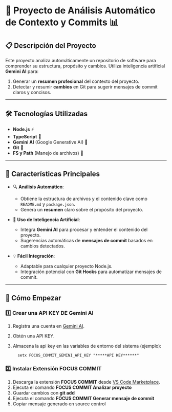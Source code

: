 # 🚀 Proyecto de Análisis Automático de Contexto y Commits 📊

## 📋 **Descripción del Proyecto**
Este proyecto analiza automáticamente un repositorio de software para comprender su estructura, propósito y cambios. Utiliza inteligencia artificial **Gemini AI** para:

1. Generar un **resumen profesional** del contexto del proyecto.
2. Detectar y resumir **cambios** en Git para sugerir mensajes de commit claros y concisos.

---

## 🛠️ **Tecnologías Utilizadas**
- **Node.js** ⚡
- **TypeScript** 📝
- **Gemini AI** (Google Generative AI) 🤖
- **Git** 🧩
- **FS y Path** (Manejo de archivos) 📂

---

## 🌟 **Características Principales**
- 🔍 **Análisis Automático**:
  - Obtiene la estructura de archivos y el contenido clave como `README.md` y `package.json`.
  - Genera un **resumen** claro sobre el propósito del proyecto.

- 🧠 **Uso de Inteligencia Artificial**:
  - Integra **Gemini AI** para procesar y entender el contenido del proyecto.
  - Sugerencias automáticas de **mensajes de commit** basados en cambios detectados.

- 💡 **Fácil Integración**:
  - Adaptable para cualquier proyecto Node.js.
  - Integración potencial con **Git Hooks** para automatizar mensajes de commit.

---

## 🚀 **Cómo Empezar**

### 1️⃣ **Crear una API KEY DE Gemini AI**

1. Registra una cuenta en [Gemini AI](https://aistudio.google.com/app/apikey).
2. Obtén una API KEY.
3. Almacena la api key en las variables de entorno del sistema (ejemplo):

    ```
      setx FOCUS_COMMIT_GEMINI_API_KEY "*****API KEY******"
    ```

### 2️⃣ **Instalar Extensión FOCUS COMMIT**
1. Descarga la extensión **FOCUS COMMIT** desde [VS Code Marketplace](https://marketplace.visualstudio.com/items?itemName=taype-dev.focus-commit).
2. Ejecuta el comando **FOCUS COMMIT Analizar proyecto**
3. Guardar cambios con **git add**
4. Ejecuta el comando **FOCUS COMMIT Generar mensaje de commit**
5. Copiar mensaje generado en source control